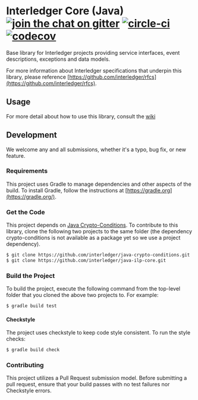 # Interledger Core (Java) [![join the chat on gitter][gitter-image]][gitter-url] [![circle-ci][circle-image]][circle-url] [![codecov][codecov-image]][codecov-url]

[gitter-url]: https://gitter.im/interledger/java
[gitter-image]: https://badges.gitter.im/interledger/java.svg
[circle-image]: https://circleci.com/gh/interledger/java-ilp-core.svg?style=shield
[circle-url]: https://circleci.com/gh/interledger/java-ilp-core
[codecov-image]: https://codecov.io/gh/interledger/java-ilp-core/branch/master/graph/badge.svg
[codecov-url]: https://codecov.io/gh/interledger/java-ilp-core


Base library for Interledger projects providing service interfaces, event descriptions, exceptions and data models.

For more information about Interledger specifications that underpin this library, please reference [https://github.com/interledger/rfcs](https://github.com/interledger/rfcs).

## Usage
For more detail about how to use this library, consult the [wiki](https://github.com/interledger/java-ilp-core/wiki)

## Development
We welcome any and all submissions, whether it's a typo, bug fix, or new feature.

### Requirements
This project uses Gradle to manage dependencies and other aspects of the build.  To install Gradle, follow the instructions at [https://gradle.org](https://gradle.org/).

### Get the Code
This project depends on [Java Crypto-Conditions](https://github.com/interledger/java-crypto-conditions). To contribute to this library, clone the following two projects to the same folder (the dependency crypto-conditions is not available as a package yet so we use a project dependency).

```bash
$ git clone https://github.com/interledger/java-crypto-conditions.git
$ git clone https://github.com/interledger/java-ilp-core.git
```

### Build the Project
To build the project, execute the following command from the top-level folder that you cloned the above two projects to.  For example:

```bash
$ gradle build test
```

#### Checkstyle
The project uses checkstyle to keep code style consistent. To run the style checks:

```bash
$ gradle build check
```

### Contributing
This project utilizes a Pull Request submission model.  Before submitting a pull request, ensure that your build passes with no test failures nor Checkstyle errors.